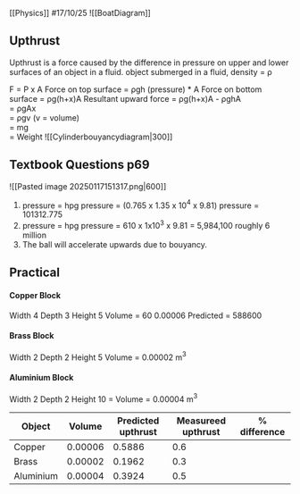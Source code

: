 [[Physics]]
#17/10/25
![[BoatDiagram]]
## Upthrust
Upthrust is a force caused by the difference in pressure on upper and lower surfaces of an object in a fluid.
object submerged in a fluid, density = ρ

F = P x A
Force on top surface = ρgh (pressure) \* A
Force on bottom surface = ρg(h+x)A
Resultant upward force = ρg(h+x)A - ρghA    
= ρgAx   
= ρgv (v = volume)  
= mg   
= Weight
![[Cylinderbouyancydiagram|300]]
## Textbook Questions p69

![[Pasted image 20250117151317.png|600]]
1) pressure = hpg
	pressure = (0.765 x 1.35 x 10$^4$ x 9.81)
	pressure = 101312.775
2) pressure = hpg
	pressure = 610 x 1x10$^3$ x 9.81
	= 5,984,100 roughly 6 million
3) The ball will accelerate upwards due to bouyancy.

## Practical
#### Copper Block
Width 4
Depth 3
Height 5
Volume = 60
0.00006
Predicted = 588600
#### Brass Block
Width 2
Depth 2
Height 5
Volume = 0.00002 m$^3$

#### Aluminium Block
Width 2
Depth 2
Height 10
= Volume = 0.00004 m$^3$

| Object    | Volume  | Predicted upthrust | Measureed upthrust | % difference |
| --------- | ------- | ------------------ | ------------------ | ------------ |
| Copper    | 0.00006 | 0.5886             | 0.6                |              |
| Brass     | 0.00002 | 0.1962             | 0.3                |              |
| Aluminium | 0.00004 | 0.3924             | 0.5                |              |

